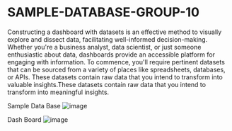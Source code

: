 # SAMPLE-DATABASE-GROUP-10

Constructing a dashboard with datasets is an effective method to visually explore and dissect data, facilitating well-informed decision-making. Whether you're a business analyst, data scientist, or just someone enthusiastic about data, dashboards provide an accessible platform for engaging with information. To commence, you'll require pertinent datasets that can be sourced from a variety of places like spreadsheets, databases, or APIs. These datasets contain raw data that you intend to transform into valuable insights.These datasets contain raw data that you intend to transform into meaningful insights.

Sample Data Base
![image](https://github.com/MarloChavez/SAMPLE-DATABASE-GROUP-10/assets/143811084/bcfa3885-97da-4332-952d-ffe5d8c3480c)

Dash Board
![image](https://github.com/MarloChavez/SAMPLE-DATABASE-GROUP-10/assets/143811084/ed636746-b213-4449-9f3f-5e9e530c41a6)



